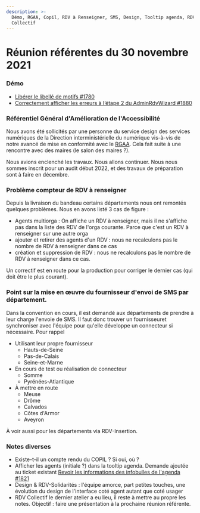 ```yaml
---
description: >-
  Démo, RGAA, Copil, RDV à Renseigner, SMS, Design, Tooltip agenda, RDV
  Collectif
---
```


# Réunion référentes du 30 novembre 2021

### Démo

* [Libérer le libellé de motifs #1780](https://github.com/betagouv/rdv-solidarites.fr/issues/1780)
* [ Correctement afficher les erreurs à l‘étape 2 du AdminRdvWizard #1880](https://github.com/betagouv/rdv-solidarites.fr/issues/1880)

### Référentiel Général d'Amélioration de l'Accessibilité

Nous avons été sollicités par une personne du service design des services numériques de la Direction interministérielle du numérique vis-à-vis de notre avancé de mise en conformité avec le [RGAA](https://www.numerique.gouv.fr/publications/rgaa-accessibilite/). Cela fait suite à une rencontre avec des maires (le salon des maires ?).

Nous avions enclenché les travaux. Nous allons continuer. Nous nous sommes inscrit pour un audit début 2022, et des travaux de préparation sont à faire en décembre.

### Problème compteur de RDV à renseigner

Depuis la livraison du bandeau certains départements nous ont remontés quelques problèmes. Nous en avons listé 3 cas de figure :

* Agents multiorga : On affiche un RDV à renseigner, mais il ne s'affiche pas dans la liste des RDV de l'orga courante. Parce que c'est un RDV à renseigner sur une autre orga
* ajouter et retirer des agents d'un RDV : nous ne recalculons pas le nombre de RDV à renseigner dans ce cas
* création et suppression de RDV : nous ne recalculons pas le nombre de RDV à renseigner dans ce cas.

Un correctif est en route pour la production pour corriger le dernier cas (qui doit être le plus courant).

### Point sur la mise en œuvre du fournisseur d'envoi de SMS par département.

Dans la convention en cours, il est demandé aux départements de prendre à leur charge l'envoie de SMS. Il faut donc trouver un fournisseuret synchroniser avec l'équipe pour qu'elle développe un connecteur si nécessaire. Pour rappel

* Utilisant leur propre fournisseur
  * Hauts-de-Seine
  * Pas-de-Calais
  * Seine-et-Marne
* En cours de test ou réalisation de connecteur
  * Somme
  * Pyrénées-Atlantique
* À mettre en route
  * Meuse
  * Drôme
  * Calvados
  * Côtes d'Armor
  * Aveyron

À voir aussi pour les départements via RDV-Insertion.

### Notes diverses

* Existe-t-il un compte rendu du COPIL ? Si oui, où ?
* Afficher les agents (initiale ?) dans la tooltip agenda. Demande ajoutée au ticket existant [Revoir les informations des infobulles de l'agenda #1821](https://github.com/betagouv/rdv-solidarites.fr/issues/1821)
* Design & RDV-Solidarités : l'équipe amorce, part petites touches, une évolution du design de l'interface coté agent autant que coté usager
* RDV Collectif le dernier atelier a eu lieu, il reste à mettre au propre les notes. Objectif : faire une présentation à la prochaine réunion référente.
